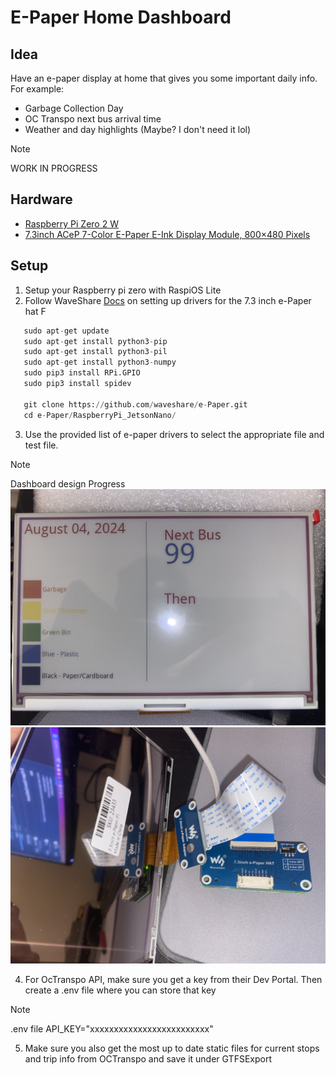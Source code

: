 # E-Paper Home Dashboard
## Idea
Have an e-paper display at home that gives you some important daily info. For example:
* Garbage Collection Day
* OC Transpo next bus arrival time
* Weather and day highlights (Maybe? I don't need it lol)

> [!NOTE]  
> WORK IN PROGRESS

## Hardware
* [Raspberry Pi Zero 2 W](https://www.raspberrypi.com/products/raspberry-pi-zero-2-w/)
* [7.3inch ACeP 7-Color E-Paper E-Ink Display Module, 800×480 Pixels](https://www.waveshare.com/7.3inch-e-Paper-HAT-F.htm)

## Setup
1. Setup your Raspberry pi zero with RaspiOS Lite
2. Follow WaveShare [Docs](https://www.waveshare.com/wiki/7.3inch_e-Paper_HAT_(F)_Manual#Working_With_Raspberry_Pi) on setting up drivers for the 7.3 inch e-Paper hat F
```python
   sudo apt-get update
   sudo apt-get install python3-pip
   sudo apt-get install python3-pil
   sudo apt-get install python3-numpy
   sudo pip3 install RPi.GPIO
   sudo pip3 install spidev

   git clone https://github.com/waveshare/e-Paper.git
   cd e-Paper/RaspberryPi_JetsonNano/
```
3. Use the provided list of e-paper drivers to select the appropriate file and test file.

> [!NOTE]  
> Dashboard design Progress 
> ![Dashboard Layout](/img_doc/IMG_5402.jpeg)
> ![Raspberry PI Zero Connection](/img_doc/IMG_5403.jpeg)


4. For OcTranspo API, make sure you get a key from their Dev Portal. Then create a .env file where you can store that key

> [!NOTE]
> .env file
> API_KEY="xxxxxxxxxxxxxxxxxxxxxxxxx"

5. Make sure you also get the most up to date static files for current stops and trip info from OCTranspo and save it under GTFSExport